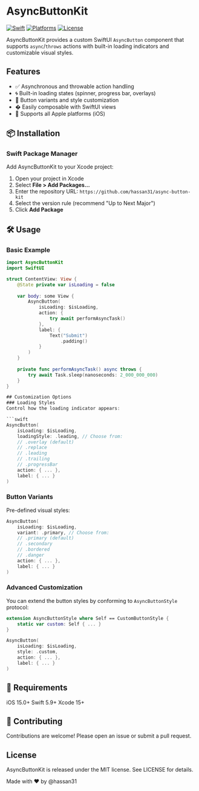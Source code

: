 # AsyncButtonKit

[![Swift](https://img.shields.io/badge/Swift-5.9-orange.svg)](https://swift.org)
[![Platforms](https://img.shields.io/badge/Platform-iOS-blue)](https://developer.apple.com)
[![License](https://img.shields.io/badge/License-MIT-lightgrey.svg)](LICENSE)

AsyncButtonKit provides a custom SwiftUI `AsyncButton` component that supports `async`/`throws` actions with built-in loading indicators and customizable visual styles.

## Features

- ✅ Asynchronous and throwable action handling
- 🌀 Built-in loading states (spinner, progress bar, overlays)
- 🎨 Button variants and style customization
- � Easily composable with SwiftUI views
- 📱 Supports all Apple platforms (iOS)

## 📦 Installation

### Swift Package Manager

Add AsyncButtonKit to your Xcode project:

1. Open your project in Xcode
2. Select **File > Add Packages...**
3. Enter the repository URL: `https://github.com/hassan31/async-button-kit`
4. Select the version rule (recommend "Up to Next Major")
5. Click **Add Package**

## 🛠 Usage

### Basic Example

```swift
import AsyncButtonKit
import SwiftUI

struct ContentView: View {
    @State private var isLoading = false
    
    var body: some View {
        AsyncButton(
            isLoading: $isLoading,
            action: {
                try await performAsyncTask()
            },
            label: {
                Text("Submit")
                    .padding()
            }
        )
    }
    
    private func performAsyncTask() async throws {
        try await Task.sleep(nanoseconds: 2_000_000_000)
    }
}

## Customization Options
### Loading Styles
Control how the loading indicator appears:

```swift
AsyncButton(
    isLoading: $isLoading,
    loadingStyle: .leading, // Choose from:
    // .overlay (default)
    // .replace
    // .leading
    // .trailing
    // .progressBar
    action: { ... },
    label: { ... }
)
```

### Button Variants
Pre-defined visual styles:

```swift
AsyncButton(
    isLoading: $isLoading,
    variant: .primary, // Choose from:
    // .primary (default)
    // .secondary
    // .bordered
    // .danger
    action: { ... },
    label: { ... }
)
```

### Advanced Customization
You can extend the button styles by conforming to `AsyncButtonStyle` protocol:

```swift
extension AsyncButtonStyle where Self == CustomButtonStyle {
    static var custom: Self { ... }
}

AsyncButton(
    isLoading: $isLoading,
    style: .custom,
    action: { ... },
    label: { ... }
)
```

## 📝 Requirements
iOS 15.0+
Swift 5.9+
Xcode 15+

## 🤝 Contributing
Contributions are welcome! Please open an issue or submit a pull request.

## License
AsyncButtonKit is released under the MIT license. See LICENSE for details.

Made with ❤️ by @hassan31
